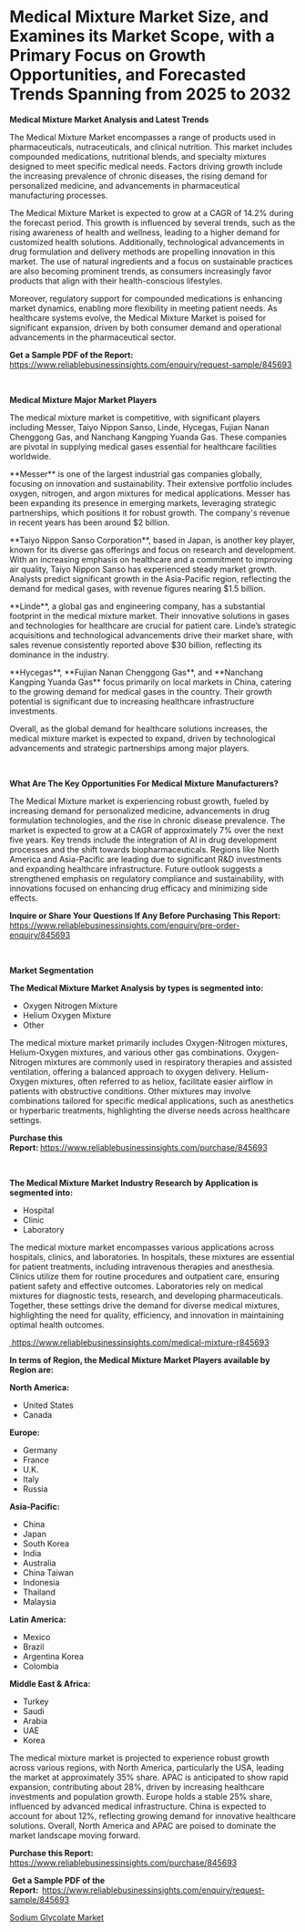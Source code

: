 <p><h1>Medical Mixture Market Size, and Examines its Market Scope, with a Primary Focus on Growth Opportunities, and Forecasted Trends Spanning from 2025 to 2032</h1></p><p><strong>Medical Mixture Market Analysis and Latest Trends</strong></p>
<p><p>The Medical Mixture Market encompasses a range of products used in pharmaceuticals, nutraceuticals, and clinical nutrition. This market includes compounded medications, nutritional blends, and specialty mixtures designed to meet specific medical needs. Factors driving growth include the increasing prevalence of chronic diseases, the rising demand for personalized medicine, and advancements in pharmaceutical manufacturing processes.</p><p>The Medical Mixture Market is expected to grow at a CAGR of 14.2% during the forecast period. This growth is influenced by several trends, such as the rising awareness of health and wellness, leading to a higher demand for customized health solutions. Additionally, technological advancements in drug formulation and delivery methods are propelling innovation in this market. The use of natural ingredients and a focus on sustainable practices are also becoming prominent trends, as consumers increasingly favor products that align with their health-conscious lifestyles.</p><p>Moreover, regulatory support for compounded medications is enhancing market dynamics, enabling more flexibility in meeting patient needs. As healthcare systems evolve, the Medical Mixture Market is poised for significant expansion, driven by both consumer demand and operational advancements in the pharmaceutical sector.</p></p>
<p><strong>Get a Sample PDF of the Report:&nbsp;</strong> <a href="https://www.reliablebusinessinsights.com/enquiry/request-sample/845693?utm_campaign=3100&utm_medium=2&utm_source=Github&utm_content=ia&utm_term=01042025&utm_id=medical-mixture">https://www.reliablebusinessinsights.com/enquiry/request-sample/845693</a></p>
<p>&nbsp;</p>
<p><strong>Medical Mixture Major Market Players</strong></p>
<p><p>The medical mixture market is competitive, with significant players including Messer, Taiyo Nippon Sanso, Linde, Hycegas, Fujian Nanan Chenggong Gas, and Nanchang Kangping Yuanda Gas. These companies are pivotal in supplying medical gases essential for healthcare facilities worldwide.</p><p>**Messer** is one of the largest industrial gas companies globally, focusing on innovation and sustainability. Their extensive portfolio includes oxygen, nitrogen, and argon mixtures for medical applications. Messer has been expanding its presence in emerging markets, leveraging strategic partnerships, which positions it for robust growth. The company's revenue in recent years has been around $2 billion.</p><p>**Taiyo Nippon Sanso Corporation**, based in Japan, is another key player, known for its diverse gas offerings and focus on research and development. With an increasing emphasis on healthcare and a commitment to improving air quality, Taiyo Nippon Sanso has experienced steady market growth. Analysts predict significant growth in the Asia-Pacific region, reflecting the demand for medical gases, with revenue figures nearing $1.5 billion.</p><p>**Linde**, a global gas and engineering company, has a substantial footprint in the medical mixture market. Their innovative solutions in gases and technologies for healthcare are crucial for patient care. Linde’s strategic acquisitions and technological advancements drive their market share, with sales revenue consistently reported above $30 billion, reflecting its dominance in the industry.</p><p>**Hycegas**, **Fujian Nanan Chenggong Gas**, and **Nanchang Kangping Yuanda Gas** focus primarily on local markets in China, catering to the growing demand for medical gases in the country. Their growth potential is significant due to increasing healthcare infrastructure investments.</p><p>Overall, as the global demand for healthcare solutions increases, the medical mixture market is expected to expand, driven by technological advancements and strategic partnerships among major players.</p></p>
<p>&nbsp;</p>
<p><strong>What Are The Key Opportunities For Medical Mixture Manufacturers?</strong></p>
<p><p>The Medical Mixture market is experiencing robust growth, fueled by increasing demand for personalized medicine, advancements in drug formulation technologies, and the rise in chronic disease prevalence. The market is expected to grow at a CAGR of approximately 7% over the next five years. Key trends include the integration of AI in drug development processes and the shift towards biopharmaceuticals. Regions like North America and Asia-Pacific are leading due to significant R&D investments and expanding healthcare infrastructure. Future outlook suggests a strengthened emphasis on regulatory compliance and sustainability, with innovations focused on enhancing drug efficacy and minimizing side effects.</p></p>
<p><strong>Inquire or Share Your Questions If Any Before Purchasing This Report:</strong> <a href="https://www.reliablebusinessinsights.com/enquiry/pre-order-enquiry/845693?utm_campaign=3100&utm_medium=2&utm_source=Github&utm_content=ia&utm_term=01042025&utm_id=medical-mixture">https://www.reliablebusinessinsights.com/enquiry/pre-order-enquiry/845693</a></p>
<p>&nbsp;</p>
<p><strong>Market Segmentation</strong></p>
<p><strong>The Medical Mixture Market Analysis by types is segmented into:</strong></p>
<p><ul><li>Oxygen Nitrogen Mixture</li><li>Helium Oxygen Mixture</li><li>Other</li></ul></p>
<p><p>The medical mixture market primarily includes Oxygen-Nitrogen mixtures, Helium-Oxygen mixtures, and various other gas combinations. Oxygen-Nitrogen mixtures are commonly used in respiratory therapies and assisted ventilation, offering a balanced approach to oxygen delivery. Helium-Oxygen mixtures, often referred to as heliox, facilitate easier airflow in patients with obstructive conditions. Other mixtures may involve combinations tailored for specific medical applications, such as anesthetics or hyperbaric treatments, highlighting the diverse needs across healthcare settings.</p></p>
<p><strong>Purchase this Report:&nbsp;</strong><a href="https://www.reliablebusinessinsights.com/purchase/845693?utm_campaign=3100&utm_medium=2&utm_source=Github&utm_content=ia&utm_term=01042025&utm_id=medical-mixture">https://www.reliablebusinessinsights.com/purchase/845693</a></p>
<p>&nbsp;</p>
<p><strong>The Medical Mixture Market Industry Research by Application is segmented into:</strong></p>
<p><ul><li>Hospital</li><li>Clinic</li><li>Laboratory</li></ul></p>
<p><p>The medical mixture market encompasses various applications across hospitals, clinics, and laboratories. In hospitals, these mixtures are essential for patient treatments, including intravenous therapies and anesthesia. Clinics utilize them for routine procedures and outpatient care, ensuring patient safety and effective outcomes. Laboratories rely on medical mixtures for diagnostic tests, research, and developing pharmaceuticals. Together, these settings drive the demand for diverse medical mixtures, highlighting the need for quality, efficiency, and innovation in maintaining optimal health outcomes.</p></p>
<p><a href="https://www.reliablebusinessinsights.com/medical-mixture-r845693?utm_campaign=3100&utm_medium=2&utm_source=Github&utm_content=ia&utm_term=01042025&utm_id=medical-mixture">&nbsp;https://www.reliablebusinessinsights.com/medical-mixture-r845693</a></p>
<p><strong>In terms of Region, the Medical Mixture Market Players available by Region are:</strong></p>
<p>
    <p> <strong> North America: </strong>
        <ul>
            <li>United States</li>
            <li>Canada</li>
        </ul>
        </p> 
    <p> <strong> Europe: </strong>
        <ul>
            <li>Germany</li>
            <li>France</li>
            <li>U.K.</li>
            <li>Italy</li>
            <li>Russia</li>
        </ul>
        </p> 
    <p> <strong> Asia-Pacific: </strong>
        <ul>
            <li>China</li>
            <li>Japan</li>
            <li>South Korea</li>
            <li>India</li>
            <li>Australia</li>
            <li>China Taiwan</li>
            <li>Indonesia</li>
            <li>Thailand</li>
            <li>Malaysia</li>
        </ul>
        </p> 
    <p> <strong> Latin America: </strong>
        <ul>
            <li>Mexico</li>
            <li>Brazil</li>
            <li>Argentina Korea</li>
            <li>Colombia</li>
        </ul>
        </p> 
    <p> <strong> Middle East & Africa: </strong>
        <ul>
            <li>Turkey</li>
            <li>Saudi</li>
            <li>Arabia</li>
            <li>UAE</li>
            <li>Korea</li>
        </ul>
    </p>
    </p>
<p><p>The medical mixture market is projected to experience robust growth across various regions, with North America, particularly the USA, leading the market at approximately 35% share. APAC is anticipated to show rapid expansion, contributing about 28%, driven by increasing healthcare investments and population growth. Europe holds a stable 25% share, influenced by advanced medical infrastructure. China is expected to account for about 12%, reflecting growing demand for innovative healthcare solutions. Overall, North America and APAC are poised to dominate the market landscape moving forward.</p></p>
<p><strong>Purchase this Report: </strong><a href="https://www.reliablebusinessinsights.com/purchase/845693?utm_campaign=3100&utm_medium=2&utm_source=Github&utm_content=ia&utm_term=01042025&utm_id=medical-mixture">https://www.reliablebusinessinsights.com/purchase/845693</a></p>
<p>&nbsp;<strong>Get a Sample PDF of the Report:&nbsp;&nbsp;</strong><a href="https://www.reliablebusinessinsights.com/enquiry/request-sample/845693?utm_campaign=3100&utm_medium=2&utm_source=Github&utm_content=ia&utm_term=01042025&utm_id=medical-mixture">https://www.reliablebusinessinsights.com/enquiry/request-sample/845693</a></p>
<p><strong></strong></p>
<p><p><a href="https://github.com/balapopepi/Market-Research-Report-List-1/blob/main/sodium-glycolate-market.md?utm_campaign=3100&utm_medium=2&utm_source=Github&utm_content=ia&utm_term=01042025&utm_id=medical-mixture">Sodium Glycolate Market</a></p></p>